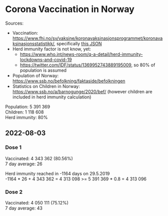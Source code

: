 # Corona Vaccination in Norway

Sources:

- Vaccination: <https://www.fhi.no/sv/vaksine/koronavaksinasjonsprogrammet/koronavaksinasjonsstatistikk/>, specifically [this JSON](https://www.fhi.no/api/chartdata/api/99119)
- Herd immunity factor is not know, yet:
  - <https://www.who.int/news-room/q-a-detail/herd-immunity-lockdowns-and-covid-19>
  - <https://twitter.com/IDF/status/1369952743889195009>, so 80% of population is assumed
- Population of Norway: <https://www.ssb.no/befolkning/faktaside/befolkningen>
- Statistics on Children in Norway: https://www.ssb.no/a/barnogunge/2020/bef/ (however children are included in herd immunity calculation)

Population: 5 391 369  
Children: 1 118 608  
Herd immunity: 80%  

## 2022-08-03

### Dose 1

Vaccinated: 4 343 362 (80.56%)  
7 day average: 26

Herd immunity reached in -1164 days on 29.5.2019  
-1164 * 26 + 4 343 362 = 4 313 098 >= 5 391 369 * 0.8 = 4 313 096

### Dose 2

Vaccinated: 4 050 111 (75.12%)  
7 day average: 43

